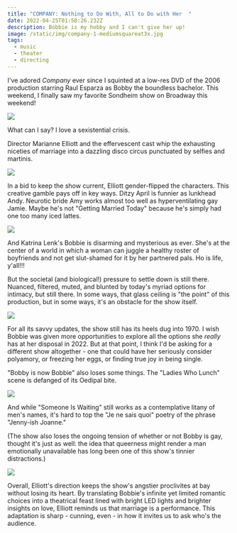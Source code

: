 ```yaml
---
title: "COMPANY: Nothing to Do With, All to Do with Her  "
date: 2022-04-25T01:58:26.232Z
description: Bobbie is my hobby and I can't give her up!
image: /static/img/company-1-mediumsquareat3x.jpg
tags:
  - music
  - theater
  - directing
---
```

I've adored *Company* ever since I squinted at a low-res DVD of the 2006 production starring Raul Esparza as Bobby the boundless bachelor. This weekend, I finally saw my favorite Sondheim show on Broadway this weekend!

![](/static/img/company_img_3144.jpg)

What can I say? I love a sexistential crisis.

Director Marianne Elliott and the effervescent cast whip the exhausting niceties of marriage into a dazzling disco circus punctuated by selfies and martinis. 

![](/static/img/company_cmp_prod-image8_photo_by_brinkhoff-moegenburg.png.jpg)

In a bid to keep the show current, Elliott gender-flipped the characters. This creative gamble pays off in key ways. Ditzy April is funnier as lunkhead Andy. Neurotic bride Amy works almost too well as hyperventilating gay Jamie. Maybe he's not "Getting Married Today" because he's simply had one too many iced lattes. 

![](/static/img/company_image.jpg)

And Katrina Lenk's Bobbie is disarming and mysterious as ever. She's at the center of a world in which a woman can juggle a healthy roster of boyfriends and not get slut-shamed for it by her partnered pals. Ho is life, y'all!!!

But the societal (and biological!) pressure to settle down is still there. Nuanced, filtered, muted, and blunted by today's myriad options for intimacy, but still there. In some ways, that glass ceiling is "the point" of this production, but in some ways, it's an obstacle for the show itself. 

![](/static/img/company_the-cast-of-company-1.-photo-by-brinkhoff-moegenburg-1.jpg)

For all its savvy updates, the show still has its heels dug into 1970. I wish Bobbie was given more opportunities to explore all the options she *really* has at her disposal in 2022. But at that point, I think I'd be asking for a different show altogether - one that could have her seriously consider polyamory, or freezing her eggs, or finding true joy in being single. 

"Bobby is now Bobbie" also loses some things. The "Ladies Who Lunch" scene is defanged of its Oedipal bite.

![](/static/img/company_screen-shot-2022-04-24-at-10.21.49-pm.jpg)

And while "Someone Is Waiting" still works as a contemplative litany of men's names, it's hard to top the "Je ne sais quoi" poetry of the phrase "Jenny-ish Joanne." 

(The show also loses the ongoing tension of whether or not Bobby is gay, thought it's just as well: the idea that queerness might render a man emotionally unavailable has long been one of this show's tinnier distractions.) 

![](/static/img/company-1-mediumsquareat3x.jpg)

Overall, Elliott's direction keeps the show's angstier proclivites at bay without losing its heart. By translating Bobbie's infinite yet limited romantic choices into a theatrical feast lined with bright LED lights and  brighter insights on love, Elliott reminds us that marriage is a performance. This adaptation is sharp - cunning, even - in how it invites us to ask who's the audience.